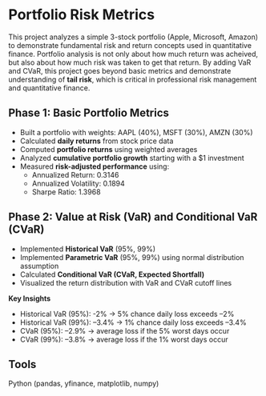 # Portfolio Risk Metrics

This project analyzes a simple 3-stock portfolio (Apple, Microsoft, Amazon) to demonstrate fundamental risk and return concepts used in quantitative finance. Portfolio analysis is not only about how much return was acheived, but also about how much risk was taken to get that return. By adding VaR and CVaR, this project goes beyond basic metrics and demonstrate understanding of **tail risk**, which is critical in professional risk management and quantitative finance.


## Phase 1: Basic Portfolio Metrics
- Built a portfolio with weights: AAPL (40%), MSFT (30%), AMZN (30%)
- Calculated **daily returns** from stock price data
- Computed **portfolio returns** using weighted averages
- Analyzed **cumulative portfolio growth** starting with a $1 investment
- Measured **risk-adjusted performance** using:
  - Annualized Return: 0.3146
  - Annualized Volatility: 0.1894
  - Sharpe Ratio: 1.3968


## Phase 2: Value at Risk (VaR) and Conditional VaR (CVaR)
- Implemented **Historical VaR** (95%, 99%)
- Implemented **Parametric VaR** (95%, 99%) using normal distribution assumption
- Calculated **Conditional VaR (CVaR, Expected Shortfall)**
- Visualized the return distribution with VaR and CVaR cutoff lines

**Key Insights**
- Historical VaR (95%): -2% → 5% chance daily loss exceeds –2%
- Historical VaR (99%): –3.4% → 1% chance daily loss exceeds –3.4%
- CVaR (95%): –2.9% → average loss if the 5% worst days occur
- CVaR (99%): –3.8% → average loss if the 1% worst days occur


## Tools
Python (pandas, yfinance, matplotlib, numpy)

